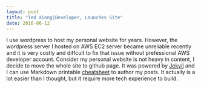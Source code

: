 ```yaml
---
layout: post
title: "Ted Xiong|Developer, Launches Site"
date: 2016-06-12
---
```


I use wordpress to host my personal website for years. However, the wordpress server I hosted on AWS EC2 server became unreliable recently and it is very costly and diffcult to fix that issue without prefessional AWS developer account. Consider my personal website is not heavy in content, I decide to move the whole site to github page. It was powered by [Jekyll](http://jekyllrb.com) and I can use Markdown printable [cheatsheet](http://packetlife.net/media/library/16/Markdown.pdf)  to author my posts. It actually is a lot easier than I thought, but it require more tech experience to build.
